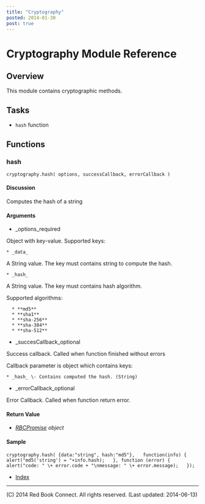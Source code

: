 ```yaml
---
title: "Cryptography"
posted: 2014-01-30
post: true
---
```



# Cryptography Module Reference

## Overview

This module contains cryptographic methods.

## Tasks

  * `hash` function

## Functions

### hash

`cryptography.hash( options, successCallback, errorCallback )`

#### Discussion

Computes the hash of a string

#### Arguments

  * _options_required

Object with key-value. Supported keys:

    * _data_

A String value. The key must contains string to compute the hash.

    * _hash_

A String value. The key must contains hash algorithm.

Supported algorithms:

      * **md5**
      * **sha1**
      * **sha-256**
      * **sha-384**
      * **sha-512**

  * _succesCallback_optional

Success callback. Called when function finished without errors

Callback parameter is object which contains keys:

    * _hash_ \- Contains computed the hash. (String)

  * _errorCallback_optional

Error Callback. Called when function return error.

#### Return Value

  * _[RBCPromise](kernel_promise.html) object_

#### Sample

`cryptography.hash( {data:"string", hash:"md5"},  
function(info) {  
    alert("md5('string') = "+info.hash);  
}, function (error) {  
    alert("code: " \+ error.code + "\nmessage: " \+ error.message);  
});`  

  * [Index](../index.html)

* * *

(C) 2014 Red Book Connect. All rights reserved. (Last updated: 2014-06-13)

